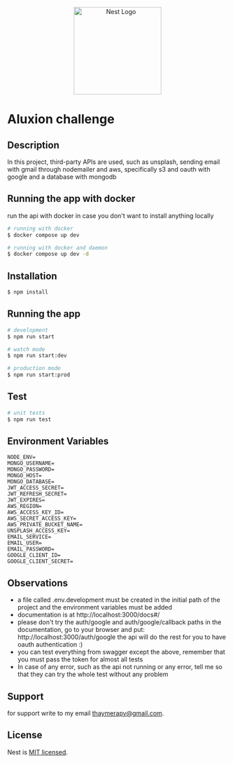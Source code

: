 <p align="center">
  <a href="https://github.com/bandicootdev" target="blank"><img src="https://avatars.githubusercontent.com/u/42485564?s=96&v=4" width="200" alt="Nest Logo" /></a>
</p>

# Aluxion challenge

## Description

In this project, third-party APIs are used, such as unsplash, sending email with gmail through nodemailer and aws, specifically s3 and oauth with google and a database with mongodb


## Running the app with docker
run the api with docker in case you don't want to install anything locally
```bash
# running with docker
$ docker compose up dev

# running with docker and daemon
$ docker compose up dev -d
```

## Installation

```bash
$ npm install
```

## Running the app

```bash
# development
$ npm run start

# watch mode
$ npm run start:dev

# production mode
$ npm run start:prod
```

## Test

```bash
# unit tests
$ npm run test
```
## Environment Variables
```
NODE_ENV=
MONGO_USERNAME=
MONGO_PASSWORD=
MONGO_HOST=
MONGO_DATABASE=
JWT_ACCESS_SECRET=
JWT_REFRESH_SECRET=
JWT_EXPIRES=
AWS_REGION=
AWS_ACCESS_KEY_ID=
AWS_SECRET_ACCESS_KEY=
AWS_PRIVATE_BUCKET_NAME=
UNSPLASH_ACCESS_KEY=
EMAIL_SERVICE=
EMAIL_USER=
EMAIL_PASSWORD=
GOOGLE_CLIENT_ID=
GOOGLE_CLIENT_SECRET=
```

## Observations
* a file called .env.development must be created in the initial path of the project and the environment variables must be added
* documentation is at http://localhost:3000/docs#/
* please don't try the auth/google and auth/google/callback paths in the documentation, go to your browser and put:
  http://localhost:3000/auth/google
  the api will do the rest for you to have oauth authentication :)
* you can test everything from swagger except the above, remember that you must pass the token for almost all tests
* In case of any error, such as the api not running or any error, tell me so that they can try the whole test without any problem
## Support

for support write to my email thaymerapv@gmail.com.

## License

Nest is [MIT licensed](LICENSE).

